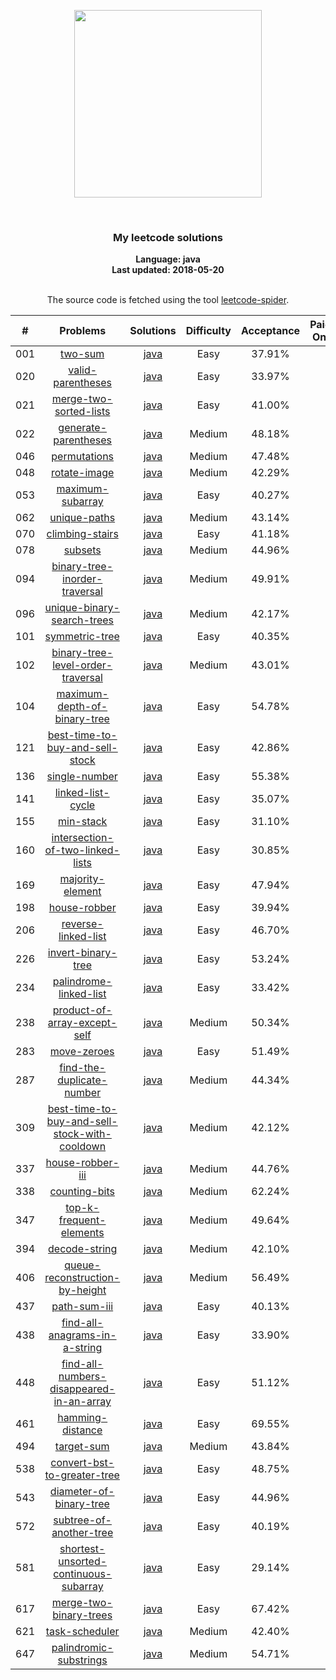 <p align="center"><img width="300" src="https://raw.githubusercontent.com/Ma63d/leetcode-spider/master/img/site-logo.png"></p>
<p align="center">
    <img src="https://img.shields.io/badge/Solved/Total(Locked)-46/754(133)-green.svg?style=flat-square" alt="">
    <img src="https://img.shields.io/badge/Hard-0-blue.svg?style=flat-square" alt="">
    <img src="https://img.shields.io/badge/Medium-19-blue.svg?style=flat-square" alt="">
    <img src="https://img.shields.io/badge/Easy-27-blue.svg?style=flat-square" alt="">
</p>
<h3 align="center">My leetcode solutions</h3>

<p align="center">
    <b>Language: java</b>
    <br>
    <b>Last updated: 2018-05-20</b>
    <br><br>
</p>
<!--请保留下面这行信息，让更多用户了解到这个小爬虫，衷心感谢您的支持-->
<p align="center">The source code is fetched using the tool <a href="https://github.com/Ma63d/leetcode-spider">leetcode-spider</a>.</p>

| # | Problems | Solutions | Difficulty | Acceptance | Paid-Only
|:--:|:-----:|:---------:|:----:|:----:|:----:|
|001|[two-sum](https://leetcode.com/problems/two-sum/)| [java](.&#x2F;solutions&#x2F;001.two-sum&#x2F;two-sum.java)|Easy|37.91%||
|020|[valid-parentheses](https://leetcode.com/problems/valid-parentheses/)| [java](.&#x2F;solutions&#x2F;020.valid-parentheses&#x2F;valid-parentheses.java)|Easy|33.97%||
|021|[merge-two-sorted-lists](https://leetcode.com/problems/merge-two-sorted-lists/)| [java](.&#x2F;solutions&#x2F;021.merge-two-sorted-lists&#x2F;merge-two-sorted-lists.java)|Easy|41.00%||
|022|[generate-parentheses](https://leetcode.com/problems/generate-parentheses/)| [java](.&#x2F;solutions&#x2F;022.generate-parentheses&#x2F;generate-parentheses.java)|Medium|48.18%||
|046|[permutations](https://leetcode.com/problems/permutations/)| [java](.&#x2F;solutions&#x2F;046.permutations&#x2F;permutations.java)|Medium|47.48%||
|048|[rotate-image](https://leetcode.com/problems/rotate-image/)| [java](.&#x2F;solutions&#x2F;048.rotate-image&#x2F;rotate-image.java)|Medium|42.29%||
|053|[maximum-subarray](https://leetcode.com/problems/maximum-subarray/)| [java](.&#x2F;solutions&#x2F;053.maximum-subarray&#x2F;maximum-subarray.java)|Easy|40.27%||
|062|[unique-paths](https://leetcode.com/problems/unique-paths/)| [java](.&#x2F;solutions&#x2F;062.unique-paths&#x2F;unique-paths.java)|Medium|43.14%||
|070|[climbing-stairs](https://leetcode.com/problems/climbing-stairs/)| [java](.&#x2F;solutions&#x2F;070.climbing-stairs&#x2F;climbing-stairs.java)|Easy|41.18%||
|078|[subsets](https://leetcode.com/problems/subsets/)| [java](.&#x2F;solutions&#x2F;078.subsets&#x2F;subsets.java)|Medium|44.96%||
|094|[binary-tree-inorder-traversal](https://leetcode.com/problems/binary-tree-inorder-traversal/)| [java](.&#x2F;solutions&#x2F;094.binary-tree-inorder-traversal&#x2F;binary-tree-inorder-traversal.java)|Medium|49.91%||
|096|[unique-binary-search-trees](https://leetcode.com/problems/unique-binary-search-trees/)| [java](.&#x2F;solutions&#x2F;096.unique-binary-search-trees&#x2F;unique-binary-search-trees.java)|Medium|42.17%||
|101|[symmetric-tree](https://leetcode.com/problems/symmetric-tree/)| [java](.&#x2F;solutions&#x2F;101.symmetric-tree&#x2F;symmetric-tree.java)|Easy|40.35%||
|102|[binary-tree-level-order-traversal](https://leetcode.com/problems/binary-tree-level-order-traversal/)| [java](.&#x2F;solutions&#x2F;102.binary-tree-level-order-traversal&#x2F;binary-tree-level-order-traversal.java)|Medium|43.01%||
|104|[maximum-depth-of-binary-tree](https://leetcode.com/problems/maximum-depth-of-binary-tree/)| [java](.&#x2F;solutions&#x2F;104.maximum-depth-of-binary-tree&#x2F;maximum-depth-of-binary-tree.java)|Easy|54.78%||
|121|[best-time-to-buy-and-sell-stock](https://leetcode.com/problems/best-time-to-buy-and-sell-stock/)| [java](.&#x2F;solutions&#x2F;121.best-time-to-buy-and-sell-stock&#x2F;best-time-to-buy-and-sell-stock.java)|Easy|42.86%||
|136|[single-number](https://leetcode.com/problems/single-number/)| [java](.&#x2F;solutions&#x2F;136.single-number&#x2F;single-number.java)|Easy|55.38%||
|141|[linked-list-cycle](https://leetcode.com/problems/linked-list-cycle/)| [java](.&#x2F;solutions&#x2F;141.linked-list-cycle&#x2F;linked-list-cycle.java)|Easy|35.07%||
|155|[min-stack](https://leetcode.com/problems/min-stack/)| [java](.&#x2F;solutions&#x2F;155.min-stack&#x2F;min-stack.java)|Easy|31.10%||
|160|[intersection-of-two-linked-lists](https://leetcode.com/problems/intersection-of-two-linked-lists/)| [java](.&#x2F;solutions&#x2F;160.intersection-of-two-linked-lists&#x2F;intersection-of-two-linked-lists.java)|Easy|30.85%||
|169|[majority-element](https://leetcode.com/problems/majority-element/)| [java](.&#x2F;solutions&#x2F;169.majority-element&#x2F;majority-element.java)|Easy|47.94%||
|198|[house-robber](https://leetcode.com/problems/house-robber/)| [java](.&#x2F;solutions&#x2F;198.house-robber&#x2F;house-robber.java)|Easy|39.94%||
|206|[reverse-linked-list](https://leetcode.com/problems/reverse-linked-list/)| [java](.&#x2F;solutions&#x2F;206.reverse-linked-list&#x2F;reverse-linked-list.java)|Easy|46.70%||
|226|[invert-binary-tree](https://leetcode.com/problems/invert-binary-tree/)| [java](.&#x2F;solutions&#x2F;226.invert-binary-tree&#x2F;invert-binary-tree.java)|Easy|53.24%||
|234|[palindrome-linked-list](https://leetcode.com/problems/palindrome-linked-list/)| [java](.&#x2F;solutions&#x2F;234.palindrome-linked-list&#x2F;palindrome-linked-list.java)|Easy|33.42%||
|238|[product-of-array-except-self](https://leetcode.com/problems/product-of-array-except-self/)| [java](.&#x2F;solutions&#x2F;238.product-of-array-except-self&#x2F;product-of-array-except-self.java)|Medium|50.34%||
|283|[move-zeroes](https://leetcode.com/problems/move-zeroes/)| [java](.&#x2F;solutions&#x2F;283.move-zeroes&#x2F;move-zeroes.java)|Easy|51.49%||
|287|[find-the-duplicate-number](https://leetcode.com/problems/find-the-duplicate-number/)| [java](.&#x2F;solutions&#x2F;287.find-the-duplicate-number&#x2F;find-the-duplicate-number.java)|Medium|44.34%||
|309|[best-time-to-buy-and-sell-stock-with-cooldown](https://leetcode.com/problems/best-time-to-buy-and-sell-stock-with-cooldown/)| [java](.&#x2F;solutions&#x2F;309.best-time-to-buy-and-sell-stock-with-cooldown&#x2F;best-time-to-buy-and-sell-stock-with-cooldown.java)|Medium|42.12%||
|337|[house-robber-iii](https://leetcode.com/problems/house-robber-iii/)| [java](.&#x2F;solutions&#x2F;337.house-robber-iii&#x2F;house-robber-iii.java)|Medium|44.76%||
|338|[counting-bits](https://leetcode.com/problems/counting-bits/)| [java](.&#x2F;solutions&#x2F;338.counting-bits&#x2F;counting-bits.java)|Medium|62.24%||
|347|[top-k-frequent-elements](https://leetcode.com/problems/top-k-frequent-elements/)| [java](.&#x2F;solutions&#x2F;347.top-k-frequent-elements&#x2F;top-k-frequent-elements.java)|Medium|49.64%||
|394|[decode-string](https://leetcode.com/problems/decode-string/)| [java](.&#x2F;solutions&#x2F;394.decode-string&#x2F;decode-string.java)|Medium|42.10%||
|406|[queue-reconstruction-by-height](https://leetcode.com/problems/queue-reconstruction-by-height/)| [java](.&#x2F;solutions&#x2F;406.queue-reconstruction-by-height&#x2F;queue-reconstruction-by-height.java)|Medium|56.49%||
|437|[path-sum-iii](https://leetcode.com/problems/path-sum-iii/)| [java](.&#x2F;solutions&#x2F;437.path-sum-iii&#x2F;path-sum-iii.java)|Easy|40.13%||
|438|[find-all-anagrams-in-a-string](https://leetcode.com/problems/find-all-anagrams-in-a-string/)| [java](.&#x2F;solutions&#x2F;438.find-all-anagrams-in-a-string&#x2F;find-all-anagrams-in-a-string.java)|Easy|33.90%||
|448|[find-all-numbers-disappeared-in-an-array](https://leetcode.com/problems/find-all-numbers-disappeared-in-an-array/)| [java](.&#x2F;solutions&#x2F;448.find-all-numbers-disappeared-in-an-array&#x2F;find-all-numbers-disappeared-in-an-array.java)|Easy|51.12%||
|461|[hamming-distance](https://leetcode.com/problems/hamming-distance/)| [java](.&#x2F;solutions&#x2F;461.hamming-distance&#x2F;hamming-distance.java)|Easy|69.55%||
|494|[target-sum](https://leetcode.com/problems/target-sum/)| [java](.&#x2F;solutions&#x2F;494.target-sum&#x2F;target-sum.java)|Medium|43.84%||
|538|[convert-bst-to-greater-tree](https://leetcode.com/problems/convert-bst-to-greater-tree/)| [java](.&#x2F;solutions&#x2F;538.convert-bst-to-greater-tree&#x2F;convert-bst-to-greater-tree.java)|Easy|48.75%||
|543|[diameter-of-binary-tree](https://leetcode.com/problems/diameter-of-binary-tree/)| [java](.&#x2F;solutions&#x2F;543.diameter-of-binary-tree&#x2F;diameter-of-binary-tree.java)|Easy|44.96%||
|572|[subtree-of-another-tree](https://leetcode.com/problems/subtree-of-another-tree/)| [java](.&#x2F;solutions&#x2F;572.subtree-of-another-tree&#x2F;subtree-of-another-tree.java)|Easy|40.19%||
|581|[shortest-unsorted-continuous-subarray](https://leetcode.com/problems/shortest-unsorted-continuous-subarray/)| [java](.&#x2F;solutions&#x2F;581.shortest-unsorted-continuous-subarray&#x2F;shortest-unsorted-continuous-subarray.java)|Easy|29.14%||
|617|[merge-two-binary-trees](https://leetcode.com/problems/merge-two-binary-trees/)| [java](.&#x2F;solutions&#x2F;617.merge-two-binary-trees&#x2F;merge-two-binary-trees.java)|Easy|67.42%||
|621|[task-scheduler](https://leetcode.com/problems/task-scheduler/)| [java](.&#x2F;solutions&#x2F;621.task-scheduler&#x2F;task-scheduler.java)|Medium|42.40%||
|647|[palindromic-substrings](https://leetcode.com/problems/palindromic-substrings/)| [java](.&#x2F;solutions&#x2F;647.palindromic-substrings&#x2F;palindromic-substrings.java)|Medium|54.71%||

